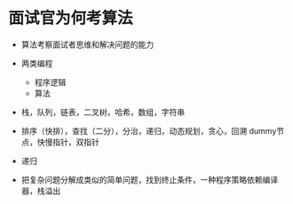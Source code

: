 # 面试官为何考算法
  - 算法考察面试者思维和解决问题的能力 
- 两类编程
  - 程序逻辑
  - 算法
- 栈，队列，链表，二叉树，哈希，数组，字符串
- 排序（快排），查找（二分），分治，递归，动态规划，贪心，回溯
dummy节点，快慢指针，双指针

- 递归 
 - 把复杂问题分解成类似的简单问题，找到终止条件，一种程序策略依赖编译器，栈溢出

